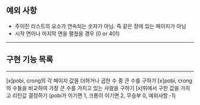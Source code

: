 

## 예외 사항
* 주이진 리스트의 요소가 연속되는 숫자가 아님. 즉 같은 장에 있는 페이지가 아님
* 시작 면이나 마지막 면을 펼쳤을 경우 (0 or 401)
<hr/>


## 구현 기능 목록
<hr/>
[x]pobi, crong의 각 페이지 값을 더하거나 곱한 수 중 큰 수를 구하기
[x]pobi, crong의 수들을 비교하여 가장 큰 수를 가지고 있는 사람을 구하기
[x]위에서 구한 값을 가지고 리턴값 결정하기 (pobi가 이기면 1, 크롱이 이기면 2, 무승부 0, 예외사항 -1)

